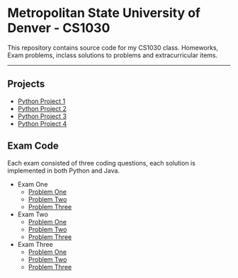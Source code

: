 # Metropolitan State University of Denver - CS1030

This repository contains source code for my CS1030 class. Homeworks, Exam problems, inclass solutions to problems and extracurricular items.

---

## Projects

- [Python Project 1](Projects/Project_One/README.md)
- [Python Project 2](Projects/python_project_2/README.md)
- [Python Project 3](Projects/python_project_3/README.md)
- [Python Project 4](Projects/python_project_4/README.md)

## Exam Code

Each exam consisted of three coding questions, each solution is implemented in both Python and Java.

- Exam One
  - [Problem One](Exams/Exam_One/README.md#problem-one)
  - [Problem Two](Exams/Exam_One/README.md#problem-two)
  - [Problem Three](Exams/Exam_One/README.md#problem-three)
- Exam Two
  - [Problem One](Exams/Exam_Two/README.md#problem-one)
  - [Problem Two](Exams/Exam_Two/README.md#problem-two)
  - [Problem Three](Exams/Exam_Two/README.md#problem-three)
- Exam Three
  - [Problem One](Exams/Exam_Three/README.md#problem-one)
  - [Problem Two](Exams/Exam_Three/README.md#problem-two)
  - [Problem Three](Exams/Exam_Three/README.md#problem-three)
